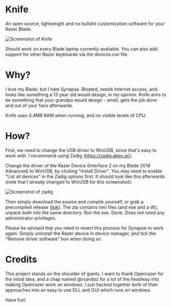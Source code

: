 # Knife
An open source, lightweight and no bullshit customization software for your Razer Blade.

![Screenshot of Knife](https://i.imgur.com/s0KYbzD.png)

Should work on every Blade laptop currently avaliable. You can also add support for other Razer keyboards via the devices.csv file.

# Why?
I love my Blade, but I hate Synapse. Bloated, needs Internet access, and looks like something a 13 year old would design, in my opinion. Knife aims to be something that your grandpa would design - small, gets the job done and out of your face afterwards.

Knife uses 4.4MB RAM when running, and no visible levels of CPU.

# How?
First, we need to change the USB driver to WinUSB, since that's easy to work with. I recommend using Zadig (https://zadig.akeo.ie/).

Change the driver of the Razer Device (Interface 2 on my Blade 2018 Advanced) to WinUSB, by clicking "Install Driver". You may need to enable "List all devices" in the Zadig options first. It should look like this afterwards (note that I already changed to WinUSB for this screenshot):

![Screenshot of zadig](https://i.imgur.com/vLgFjgh.png)

Then simply download the source and compile yourself, or grab a precompiled release ([link](https://github.com/lpcvoid/knife/releases/download/1.1/knifegui.zip)). The zip contains two files (and exe and a dll), unpack both into the same directory. Run the exe. Done. Does not need any administrator privileges.

Please be advised that you need to revert this process for Synapse to work again. Simply uninstall the Razer device in device manager, and tick the "Remove driver software" box when doing so.

# Credits
This project stands on the shoulder of giants. I want to thank Openrazer for the initial idea, and a chap named @rsandoz for a lot of the headway into making Openrazer work on windows. I just hacked together both of their approaches into an easy to use DLL and GUI which runs on windows.

Have fun!
